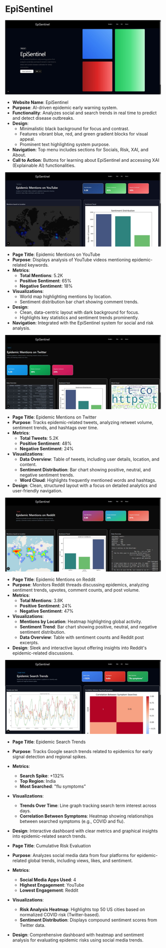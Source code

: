 # EpiSentinel
![image alt](https://github.com/Adwitiya2104/EpiSentinel/blob/996eb28a1f5d55d97c1c7ab5a51f89fd6ea86241/ss1.jpeg)
- **Website Name**: EpiSentinel  
- **Purpose**: AI-driven epidemic early warning system.  
- **Functionality**: Analyzes social and search trends in real time to predict and detect disease outbreaks.  
- **Design**:  
  - Minimalistic black background for focus and contrast.  
  - Features vibrant blue, red, and green gradient blocks for visual appeal.  
  - Prominent text highlighting system purpose.  
- **Navigation**: Top menu includes sections for Socials, Risk, XAI, and About.  
- **Call to Action**: Buttons for learning about EpiSentinel and accessing XAI (Explainable AI) functionalities.  

![image alt](https://github.com/Adwitiya2104/EpiSentinel/blob/ce2e011a2fc565531ecad36504fbfde9b0742a12/ss2.jpeg)
- **Page Title**: Epidemic Mentions on YouTube  
- **Purpose**: Displays analysis of YouTube videos mentioning epidemic-related keywords.  
- **Metrics**:  
  - **Total Mentions**: 5.2K  
  - **Positive Sentiment**: 65%  
  - **Negative Sentiment**: 18%  
- **Visualizations**:  
  - World map highlighting mentions by location.  
  - Sentiment distribution bar chart showing comment trends.  
- **Design**:  
  - Clean, data-centric layout with dark background for focus.  
  - Highlights key statistics and sentiment trends prominently.  
- **Navigation**: Integrated with the EpiSentinel system for social and risk analysis.  

![image alt](https://github.com/Adwitiya2104/EpiSentinel/blob/e7f2c657ccbca9ddfc597d164ae0ab2609e52c47/ss3.jpeg)
- **Page Title**: Epidemic Mentions on Twitter  
- **Purpose**: Tracks epidemic-related tweets, analyzing retweet volume, sentiment trends, and hashtags over time.  
- **Metrics**:  
  - **Total Tweets**: 5.2K  
  - **Positive Sentiment**: 48%  
  - **Negative Sentiment**: 24%  
- **Visualizations**:  
  - **Data Overview**: Table of tweets, including user details, location, and content.  
  - **Sentiment Distribution**: Bar chart showing positive, neutral, and negative sentiment trends.  
  - **Word Cloud**: Highlights frequently mentioned words and hashtags.  
- **Design**: Clean, structured layout with a focus on detailed analytics and user-friendly navigation.

![image alt](https://github.com/Adwitiya2104/EpiSentinel/blob/1e47064b2f88499583629468fe31b30d5ce11fe2/ss4.jpeg)
- **Page Title**: Epidemic Mentions on Reddit  
- **Purpose**: Monitors Reddit threads discussing epidemics, analyzing sentiment trends, upvotes, comment counts, and post volume.  
- **Metrics**:  
  - **Total Mentions**: 3.8K  
  - **Positive Sentiment**: 24%  
  - **Negative Sentiment**: 47%  
- **Visualizations**:  
  - **Mentions by Location**: Heatmap highlighting global activity.  
  - **Sentiment Trend**: Bar chart showing positive, neutral, and negative sentiment distribution.  
  - **Data Overview**: Table with sentiment counts and Reddit post excerpts.  
- **Design**: Sleek and interactive layout offering insights into Reddit's epidemic-related discussions.

![image alt](https://github.com/Adwitiya2104/EpiSentinel/blob/c2bd554be58dda1865d009d99f8618c32aabcaf1/ss5.jpeg)
- **Page Title**: Epidemic Search Trends  
- **Purpose**: Tracks Google search trends related to epidemics for early signal detection and regional spikes.  
- **Metrics**:  
  - **Search Spike**: +132%  
  - **Top Region**: India  
  - **Most Searched**: "flu symptoms"  
- **Visualizations**:  
  - **Trends Over Time**: Line graph tracking search term interest across days.  
  - **Correlation Between Symptoms**: Heatmap showing relationships between searched symptoms (e.g., COVID and flu).  
- **Design**: Interactive dashboard with clear metrics and graphical insights into epidemic-related search trends.


- **Page Title**: Cumulative Risk Evaluation  
- **Purpose**: Analyzes social media data from four platforms for epidemic-related global trends, including views, likes, and sentiment.  
- **Metrics**:  
  - **Social Media Apps Used**: 4  
  - **Highest Engagement**: YouTube  
  - **Lowest Engagement**: Reddit  
- **Visualizations**:  
  - **Risk Analysis Heatmap**: Highlights top 50 US cities based on normalized COVID risk (Twitter-based).  
  - **Sentiment Distribution**: Displays compound sentiment scores from Twitter data.  
- **Design**: Comprehensive dashboard with heatmap and sentiment analysis for evaluating epidemic risks using social media trends.
